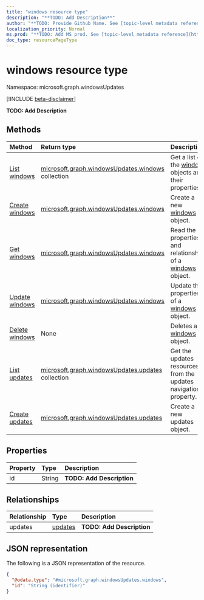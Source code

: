 ```yaml
---
title: "windows resource type"
description: "**TODO: Add Description**"
author: "**TODO: Provide Github Name. See [topic-level metadata reference](https://msgo.azurewebsites.net/add/document/guidelines/metadata.html#topic-level-metadata)**"
localization_priority: Normal
ms.prod: "**TODO: Add MS prod. See [topic-level metadata reference](https://msgo.azurewebsites.net/add/document/guidelines/metadata.html#topic-level-metadata)**"
doc_type: resourcePageType
---
```


# windows resource type

Namespace: microsoft.graph.windowsUpdates

[!INCLUDE [beta-disclaimer](../../includes/beta-disclaimer.md)]

**TODO: Add Description**

## Methods
|Method|Return type|Description|
|:---|:---|:---|
|[List windows](../api/windowsupdates-windows-list.md)|[microsoft.graph.windowsUpdates.windows](../resources/windowsupdates-windows.md) collection|Get a list of the [windows](../resources/windowsupdates-windows.md) objects and their properties.|
|[Create windows](../api/windowsupdates-windows-create.md)|[microsoft.graph.windowsUpdates.windows](../resources/windowsupdates-windows.md)|Create a new [windows](../resources/windowsupdates-windows.md) object.|
|[Get windows](../api/windowsupdates-windows-get.md)|[microsoft.graph.windowsUpdates.windows](../resources/windowsupdates-windows.md)|Read the properties and relationships of a [windows](../resources/windowsupdates-windows.md) object.|
|[Update windows](../api/windowsupdates-windows-update.md)|[microsoft.graph.windowsUpdates.windows](../resources/windowsupdates-windows.md)|Update the properties of a [windows](../resources/windowsupdates-windows.md) object.|
|[Delete windows](../api/windowsupdates-windows-delete.md)|None|Deletes a [windows](../resources/windowsupdates-windows.md) object.|
|[List updates](../api/windowsupdates-windows-list-updates.md)|[microsoft.graph.windowsUpdates.updates](../resources/windowsupdates-updates.md) collection|Get the updates resources from the updates navigation property.|
|[Create updates](../api/windowsupdates-windows-post-updates.md)|[microsoft.graph.windowsUpdates.updates](../resources/windowsupdates-updates.md)|Create a new updates object.|

## Properties
|Property|Type|Description|
|:---|:---|:---|
|id|String|**TODO: Add Description**|

## Relationships
|Relationship|Type|Description|
|:---|:---|:---|
|updates|[updates](../resources/windowsupdates-updates.md)|**TODO: Add Description**|

## JSON representation
The following is a JSON representation of the resource.
<!-- {
  "blockType": "resource",
  "keyProperty": "id",
  "@odata.type": "microsoft.graph.windowsUpdates.windows",
  "openType": false
}
-->
``` json
{
  "@odata.type": "#microsoft.graph.windowsUpdates.windows",
  "id": "String (identifier)"
}
```

